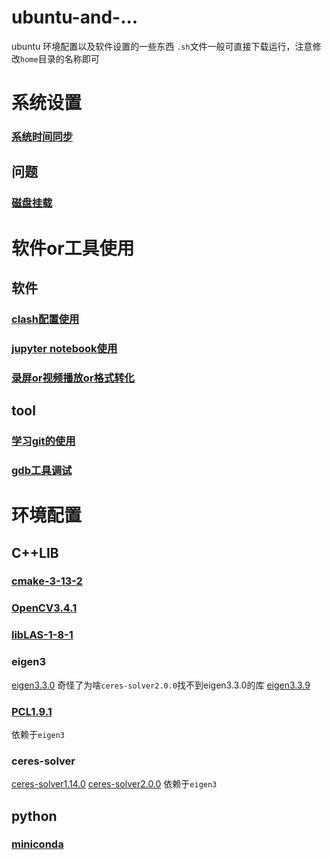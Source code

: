 # ubuntu-and-...
ubuntu 环境配置以及软件设置的一些东西
`.sh`文件一般可直接下载运行，注意修改`home`目录的名称即可
# 系统设置
### [系统时间同步](系统设置/settime.sh)
## 问题
### [磁盘挂载](系统设置/问题/fdisk.sh)

# 软件or工具使用
## 软件
### [clash配置使用](软件or工具使用/软件/clash.md)
### [jupyter notebook使用](软件or工具使用/软件/jupyternotebook.md)
### [录屏or视频播放or格式转化](软件or工具使用/软件/aboutvideo.md)
## tool
### [学习git的使用](软件or工具使用/tool/trygit.md)
### [gdb工具调试](软件or工具使用/tool/gdb.sh)

# 环境配置
## C++LIB
### [cmake-3-13-2](环境配置/C++LIB/cmake-3-13-2.sh)
### [OpenCV3.4.1](环境配置/C++LIB/OpenCV-3-4-1.sh)
### [libLAS-1-8-1](环境配置/C++LIB/libLAS-1-8-1.sh)
### eigen3
[eigen3.3.0](环境配置/C++LIB/eigen3.3.0.sh) 奇怪了为啥`ceres-solver2.0.0`找不到eigen3.3.0的库
[eigen3.3.9](环境配置/C++LIB/eigen3.3.9.sh)
### [PCL1.9.1](环境配置/C++LIB/pcl1-9-1.sh)
依赖于`eigen3`
### ceres-solver
 [ceres-solver1.14.0](环境配置/C++LIB/ceres1-14-0.sh)
 [ceres-solver2.0.0](环境配置/C++LIB/ceres2-2-0.sh)
依赖于`eigen3`
## python
### [miniconda](环境配置/python/miniconda.md)

